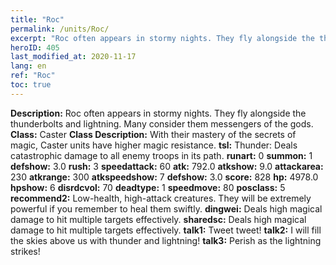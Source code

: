```yaml
---
title: "Roc"
permalink: /units/Roc/
excerpt: "Roc often appears in stormy nights. They fly alongside the thunderbolts and lightning. Many consider them messengers of the gods."
heroID: 405
last_modified_at: 2020-11-17
lang: en
ref: "Roc"
toc: true
---
```

 **Description:** Roc often appears in stormy nights. They fly alongside the thunderbolts and lightning. Many consider them messengers of the gods.
 **Class:** Caster
 **Class Description:** With their mastery of the secrets of magic, Caster units have higher magic resistance.
 **tsl:** Thunder: Deals catastrophic damage to all enemy troops in its path.
 **runart:** 0
 **summon:** 1
 **defshow:** 3.0
 **rush:** 3
 **speedattack:** 60
 **atk:** 792.0
 **atkshow:** 9.0
 **attackarea:** 230
 **atkrange:** 300
 **atkspeedshow:** 7
 **defshow:** 3.0
 **score:** 828
 **hp:** 4978.0
 **hpshow:** 6
 **disrdcvol:** 70
 **deadtype:** 1
 **speedmove:** 80
 **posclass:** 5
 **recommend2:** Low-health, high-attack creatures. They will be extremely powerful if you remember to heal them swiftly.
 **dingwei:** Deals high magical damage to hit multiple targets effectively.
 **sharedsc:** Deals high magical damage to hit multiple targets effectively.
 **talk1:** Tweet tweet!
 **talk2:** I will fill the skies above us with thunder and lightning!
 **talk3:** Perish as the lightning strikes!
